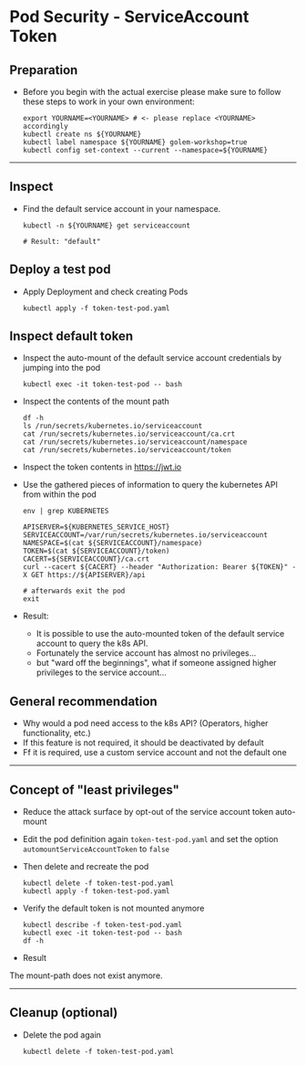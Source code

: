 # Pod Security - ServiceAccount Token

## Preparation

* Before you begin with the actual exercise please make sure to follow these steps to work in your own environment:

  ```shell
  export YOURNAME=<YOURNAME> # <- please replace <YOURNAME> accordingly
  kubectl create ns ${YOURNAME}
  kubectl label namespace ${YOURNAME} golem-workshop=true
  kubectl config set-context --current --namespace=${YOURNAME}
  ```

---

## Inspect

* Find the default service account in your namespace.

  ```shell
  kubectl -n ${YOURNAME} get serviceaccount
  
  # Result: "default"
  ```

## Deploy a test pod

* Apply Deployment and check creating Pods
  
  ```shell
  kubectl apply -f token-test-pod.yaml
  ```

## Inspect default token

* Inspect the auto-mount of the default service account credentials by jumping into the pod

    ```shell
    kubectl exec -it token-test-pod -- bash
    ```

* Inspect the contents of the mount path

  ```shell
  df -h
  ls /run/secrets/kubernetes.io/serviceaccount
  cat /run/secrets/kubernetes.io/serviceaccount/ca.crt
  cat /run/secrets/kubernetes.io/serviceaccount/namespace
  cat /run/secrets/kubernetes.io/serviceaccount/token
  ```

* Inspect the token contents in https://jwt.io

* Use the gathered pieces of information to query the kubernetes API from within the pod

  ```shell
  env | grep KUBERNETES
  
  APISERVER=${KUBERNETES_SERVICE_HOST}
  SERVICEACCOUNT=/var/run/secrets/kubernetes.io/serviceaccount
  NAMESPACE=$(cat ${SERVICEACCOUNT}/namespace)
  TOKEN=$(cat ${SERVICEACCOUNT}/token)
  CACERT=${SERVICEACCOUNT}/ca.crt
  curl --cacert ${CACERT} --header "Authorization: Bearer ${TOKEN}" -X GET https://${APISERVER}/api
  
  # afterwards exit the pod
  exit
  ```

* Result:
  * It is possible to use the auto-mounted token of the default service account to query the k8s API.
  * Fortunately the service account has almost no privileges...
  * but "ward off the beginnings", what if someone assigned higher privileges to the service account...

## General recommendation

* Why would a pod need access to the k8s API? (Operators, higher functionality, etc.)
* If this feature is not required, it should be deactivated by default
* Ff it is required, use a custom service account and not the default one

---

## Concept of "least privileges"

* Reduce the attack surface by opt-out of the service account token auto-mount

* Edit the pod definition again `token-test-pod.yaml` and set the option `automountServiceAccountToken` to `false`
* Then delete and recreate the pod

  ```shell
  kubectl delete -f token-test-pod.yaml
  kubectl apply -f token-test-pod.yaml
  ```

* Verify the default token is not mounted anymore

  ```shell
  kubectl describe -f token-test-pod.yaml
  kubectl exec -it token-test-pod -- bash
  df -h
  ```

* Result

The mount-path does not exist anymore.

---

## Cleanup (optional)

* Delete the pod again

  ```shell
  kubectl delete -f token-test-pod.yaml
  ```
